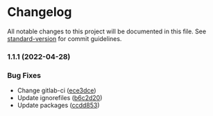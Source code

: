 # Changelog

All notable changes to this project will be documented in this file. See [standard-version](https://github.com/conventional-changelog/standard-version) for commit guidelines.

### 1.1.1 (2022-04-28)


### Bug Fixes

* Change gitlab-ci ([ece3dce](https://gitlab.tba-hosting.de/schiffner/rocket-chat-daily-standup/commit/ece3dceeb7d62d748a46420004b74111c4c8eb34))
* Update ignorefiles ([b6c2d20](https://gitlab.tba-hosting.de/schiffner/rocket-chat-daily-standup/commit/b6c2d20ee5d3606eb9b1ab2a1f52737ee1c3eae7))
* Update packages ([ccdd853](https://gitlab.tba-hosting.de/schiffner/rocket-chat-daily-standup/commit/ccdd853e399a54c85bad335ac3249d7165fb09eb))
